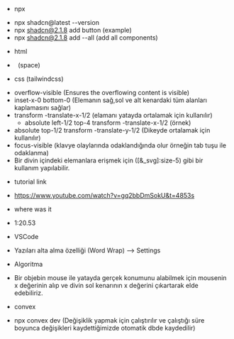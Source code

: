 * npx 
- npx shadcn@latest --version 
- npx shadcn@2.1.8 add button (example)
- npx shadcn@2.1.8 add --all (add all components)

* html
- &nbsp; (space)


* css (tailwindcss)
- overflow-visible (Ensures the overflowing content is visible)
- inset-x-0 bottom-0 (Elemanın sağ,sol ve alt kenardaki tüm alanları kaplamasını sağlar)
- transform -translate-x-1/2 (elamanı yatayda ortalamak için kullanılır)
    - absolute left-1/2 top-4 transform -translate-x-1/2 (örnek)
- absolute top-1/2 transform -translate-y-1/2 (Dikeyde ortalamak için kullanılır)
- focus-visible (klavye olaylarında odaklandığında olur örneğin tab tuşu ile odaklanma)
- Bir divin içindeki elemanlara erişmek için ([&_svg]:size-5) gibi bir kullanım yapılabilir.


* tutorial link 
- https://www.youtube.com/watch?v=gq2bbDmSokU&t=4853s

* where was it 
- 1:20.53 

* VSCode
- Yazıları alta alma özelliği (Word Wrap) --> Settings

* Algoritma
- Bir objebin mouse ile yatayda gerçek konumunu alabilmek için mousenin x değerinin alıp ve divin sol kenarının x değerini çıkartarak elde edebiliriz.

* convex
- npx convex dev (Değişiklik yapmak için çalıştırılır ve çalıştığı süre boyunca değişikleri kaydettiğimizde otomatik dbde kaydedilir)